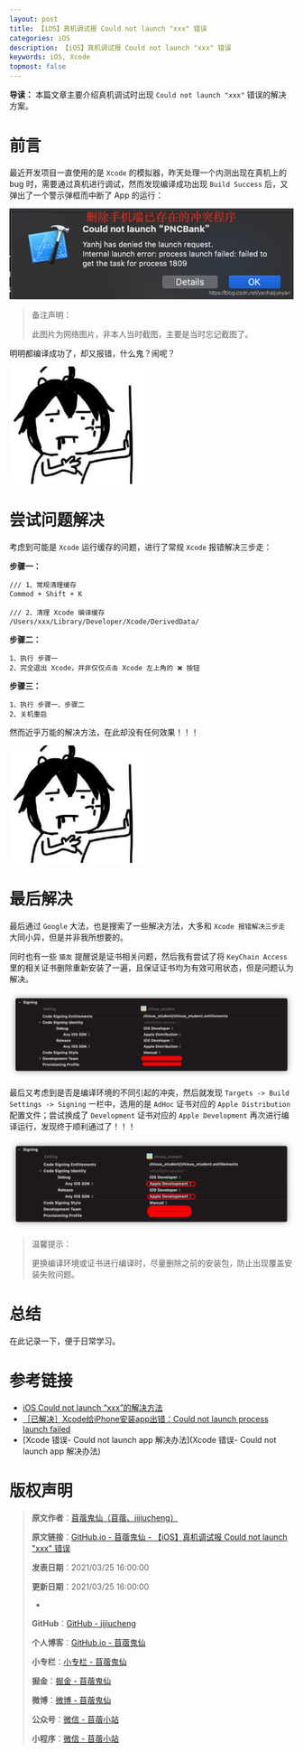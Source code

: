 ```yaml
---
layout: post
title: 【iOS】真机调试报 Could not launch "xxx" 错误
categories: iOS
description: 【iOS】真机调试报 Could not launch "xxx" 错误
keywords: iOS, Xcode
topmost: false
---
```


**导读：** 
本篇文章主要介绍真机调试时出现 `Could not launch "xxx"` 错误的解决方案。

# 前言

最近开发项目一直使用的是 `Xcode` 的模拟器，昨天处理一个内测出现在真机上的 bug 时，需要通过真机进行调试，然而发现编译成功出现 `Build Success` 后，又弹出了一个警示弹框而中断了 App 的运行：

![Could not launch "xxx" 报错](/images/iOS/2021-03-25-Xcode-Could-not-launch-01.png)

> 备注声明：
> 
> 此图片为网络图片，非本人当时截图，主要是当时忘记截图了。

明明都编译成功了，却又报错，什么鬼？闹呢？

![内心崩溃](/images/Emoji/Emoji-hematemesis.png)

# 尝试问题解决

考虑到可能是 `Xcode` 运行缓存的问题，进行了常规 `Xcode` 报错解决三步走：

**步骤一：**

```
/// 1、常规清理缓存
Commod + Shift + K 

/// 2、清理 Xcode 编译缓存
/Users/xxx/Library/Developer/Xcode/DerivedData/
```

**步骤二：**

```
1、执行 步骤一
2、完全退出 Xcode，并非仅仅点击 Xcode 左上角的 ❌ 按钮
```

**步骤三：**

```
1、执行 步骤一、步骤二
2、关机重启
```

然而近乎万能的解决方法，在此却没有任何效果！！！

![吐血](/images/Emoji/Emoji-hematemesis.png)

# 最后解决

最后通过 `Google` 大法，也是搜索了一些解决方法，大多和 `Xcode 报错解决三步走` 大同小异，但是并非我所想要的。

同时也有一些 `猿友` 提醒说是证书相关问题，然后我有尝试了将 `KeyChain Access` 里的相关证书删除重新安装了一遍，且保证证书均为有效可用状态，但是问题认为解决。

![编译失败](/images/iOS/2021-03-25-Xcode-Could-not-launch-02.png)

最后又考虑到是否是编译环境的不同引起的冲突，然后就发现 `Targets -> Build Settings -> Signing` 一栏中，选用的是 `AdHoc` 证书对应的 `Apple Distribution` 配置文件；尝试换成了 `Development` 证书对应的 `Apple Development` 再次进行编译运行，发现终于顺利通过了！！！

![编译成功](/images/iOS/2021-03-25-Xcode-Could-not-launch-03.png)

> 温馨提示：
> 
> 更换编译环境或证书进行编译时，尽量删除之前的安装包，防止出现覆盖安装失败问题。

# 总结

在此记录一下，便于日常学习。

# 参考链接

- [iOS Could not launch “xxx”的解决方法](https://blog.csdn.net/jia611/article/details/51872463)
- [［已解决］Xcode给iPhone安装app出错：Could not launch process launch failed](https://www.crifan.com/xcode_iphone_install_app_failed_could_not_launch_process/)
- [Xcode 错误- Could not launch app 解决办法](Xcode 错误- Could not launch app 解决办法)

# 版权声明

> **原文作者**：[苜蓿鬼仙（苜蓿、jijiucheng）](https://jijiucheng.github.io/)
> 
> **原文链接**：[GitHub.io - 苜蓿鬼仙 - 【iOS】真机调试报 Could not launch "xxx" 错误](https://jijiucheng.github.io/2021/03/25/Xcode-Could-not-launch/)
> 
> **发表日期**：2021/03/25 16:00:00
> 
> **更新日期**：2021/03/25 16:00:00
> 
> -
> 
> **GitHub**：[GitHub - jijiucheng](https://github.com/jijiucheng)
> 
> **个人博客**：[GitHub.io - 苜蓿鬼仙](https://jijiucheng.github.io)
> 
> **小专栏**：[小专栏 - 苜蓿鬼仙](https://xiaozhuanlan.com/u/6667468960)
> 
> **掘金**：[掘金 - 苜蓿鬼仙](https://juejin.im/user/5a31e95c51882533d023137d)
> 
> **微博**：[微博 - 苜蓿鬼仙](https://weibo.com/u/1585459545)
> 
> **公众号**：[微信 - 苜蓿小站](#)
> 
> **小程序**：[微信 - 苜蓿小站](#)


